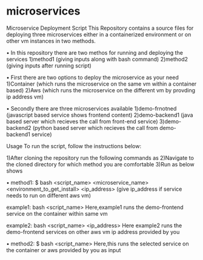 # microservices
Microservice Deployment Script
This Repository contains a source files for deploying three microservices either in a containerized environment or on other vm instances in two methods.

• In this repository there are two methos for running and deploying the services
  1)method1 (giving inputs along with bash command)
  2)method2 (giving inputs after running script)

• First there are two options to deploy the microservice as your need
  1)Container (which runs the microservice on the same vm within a container based)
  2)Aws (which runs the microservice on the different vm by provding ip address vm)

• Secondly there are three microservices available
  1)demo-frnotned (javascript based service shows frontend content)
  2)demo-backend1 (java based server which recieves the call from front-end service)
  3)demo-backend2 (python based server which recieves the call from demo-backend1 service)

Usage
To run the script, follow the instructions below:

1)After cloning the repository run the following commands as
2)Navigate to the cloned directory for which method you are comfortable
3)Run as below shows

• method1:
  $ bash <script_name> <microservice_name> <environment_to_get_install> <ip_address> (give ip_address if service needs to run on different aws vm) 

example1: bash <script_name> <demo-frontend> <container>
Here,example1 runs the demo-frontend service on the container within same vm

example2: bash <script_name> <demo-frontend> <aws> <ip_address>
Here example2 runs the demo-frontend services on other aws vm ip address provided by you

• method2:
  $ bash <script_name>
Here,this runs the selected service on the container or aws provided by you as input
